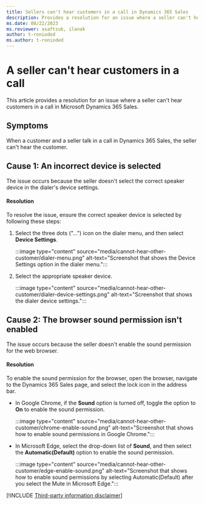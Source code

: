 ```yaml
---
title: Sellers can't hear customers in a call in Dynamics 365 Sales
description: Provides a resolution for an issue where a seller can't hear customers in a call in Microsoft Dynamics 365 Sales.
ms.date: 08/22/2023
ms.reviewer: asaftzuk, ilanak
author: t-ronioded
ms.author: t-ronioded
---
```

# A seller can't hear customers in a call

This article provides a resolution for an issue where a seller can't hear customers in a call in Microsoft Dynamics 365 Sales.

## Symptoms

When a customer and a seller talk in a call in Dynamics 365 Sales, the seller can't hear the customer.

## Cause 1: An incorrect device is selected

The issue occurs because the seller doesn't select the correct speaker device in the dialer's device settings.

#### Resolution

To resolve the issue, ensure the correct speaker device is selected by following these steps:

1. Select the three dots ("...") icon on the dialer menu, and then select **Device Settings**.

   :::image type="content" source="media/cannot-hear-other-customer/dialer-menu.png" alt-text="Screenshot that shows the Device Settings option in the dialer menu.":::

2. Select the appropriate speaker device.

   :::image type="content" source="media/cannot-hear-other-customer/dialer-device-settings.png" alt-text="Screenshot that shows the dialer device settings.":::

## Cause 2: The browser sound permission isn't enabled

The issue occurs because the seller doesn't enable the sound permission for the web browser.

#### Resolution

To enable the sound permission for the browser, open the browser, navigate to the Dynamics 365 Sales page, and select the lock icon in the address bar.

- In Google Chrome, if the **Sound** option is turned off, toggle the option to **On** to enable the sound permission.

  :::image type="content" source="media/cannot-hear-other-customer/chrome-enable-sound.png" alt-text="Screenshot that shows how to enable sound permissions in Google Chrome.":::

- In Microsoft Edge, select the drop-down list of **Sound**, and then select the **Automatic(Default)** option to enable the sound permission.

  :::image type="content" source="media/cannot-hear-other-customer/edge-enable-sound.png" alt-text="Screenshot that shows how to enable sound permissions by selecting Automatic(Default) after you select the Mute in Microsoft Edge.":::

[!INCLUDE [Third-party information disclaimer](../../includes/third-party-disclaimer.md)]

